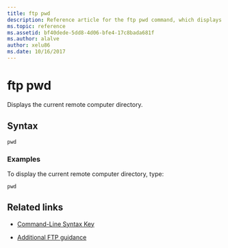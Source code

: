 ```yaml
---
title: ftp pwd
description: Reference article for the ftp pwd command, which displays the current remote computer directory.
ms.topic: reference
ms.assetid: bf40dede-5dd8-4d06-bfe4-17c8bada681f
ms.author: alalve
author: xelu86
ms.date: 10/16/2017
---
```


# ftp pwd



Displays the current remote computer directory.

## Syntax

```
pwd
```

### Examples

To display the current remote computer directory, type:

```
pwd
```

## Related links

- [Command-Line Syntax Key](command-line-syntax-key.md)

- [Additional FTP guidance](/previous-versions/orphan-topics/ws.10/cc756013(v=ws.10))
